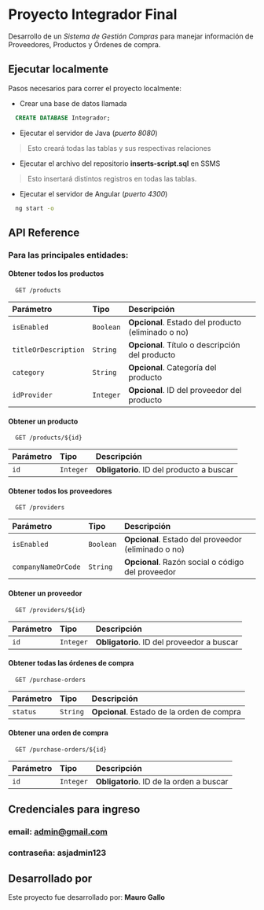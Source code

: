 # Proyecto Integrador Final

Desarrollo de un *Sistema de Gestión Compras* para manejar información de Proveedores, Productos y Órdenes de compra.

## Ejecutar localmente

Pasos necesarios para correr el proyecto localmente:

- Crear una base de datos llamada
```sql
  CREATE DATABASE Integrador;
```
- Ejecutar el servidor de Java (*puerto 8080*)
> Esto creará todas las tablas y sus respectivas relaciones

- Ejecutar el archivo del repositorio **inserts-script.sql** en SSMS
> Esto insertará distintos registros en todas las tablas.

- Ejecutar el servidor de Angular (*puerto 4300*)
```bash
  ng start -o
```

## API Reference

### Para las principales entidades:

#### Obtener todos los productos

```http
  GET /products
```
| Parámetro | Tipo     | Descripción                       |
| :-------- | :------- | :-------------------------------- |
| `isEnabled`      | `Boolean` | **Opcional**. Estado del producto (eliminado o no) |
| `titleOrDescription`      | `String` | **Opcional**. Título o descripción del producto |
| `category`      | `String` | **Opcional**. Categoría del producto |
| `idProvider`      | `Integer` | **Opcional**. ID del proveedor del producto |

#### Obtener un producto

```http
  GET /products/${id}
```

| Parámetro | Tipo     | Descripción                       |
| :-------- | :------- | :-------------------------------- |
| `id`      | `Integer` | **Obligatorio**. ID del producto a buscar |

#### Obtener todos los proveedores

```http
  GET /providers
```
| Parámetro | Tipo     | Descripción                       |
| :-------- | :------- | :-------------------------------- |
| `isEnabled`      | `Boolean` | **Opcional**. Estado del proveedor (eliminado o no) |
| `companyNameOrCode`      | `String` | **Opcional**. Razón social o código del proveedor |

#### Obtener un proveedor

```http
  GET /providers/${id}
```

| Parámetro | Tipo     | Descripción                       |
| :-------- | :------- | :-------------------------------- |
| `id`      | `Integer` | **Obligatorio**. ID del proveedor a buscar |

#### Obtener todas las órdenes de compra

```http
  GET /purchase-orders
```
| Parámetro | Tipo     | Descripción                       |
| :-------- | :------- | :-------------------------------- |
| `status`      | `String` | **Opcional**. Estado de la orden de compra |

#### Obtener una orden de compra

```http
  GET /purchase-orders/${id}
```

| Parámetro | Tipo     | Descripción                       |
| :-------- | :------- | :-------------------------------- |
| `id`      | `Integer` | **Obligatorio**. ID de la orden a buscar |

## Credenciales para ingreso

### email: admin@gmail.com
### contraseña: asjadmin123

## Desarrollado por

Este proyecto fue desarrollado por: **Mauro Gallo**
